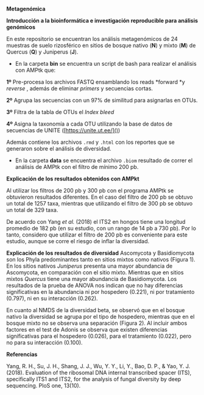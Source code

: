 **Metagenómica**

**Introducción a la bioinformática e investigación reproducible para análisis genómicos**

En este repositorio se encuentran los análisis metagenómicos de 24 muestras de suelo rizosférico en sitios de bosque nativo (**N**) y mixto (**M**) de Quercus (**Q**) y Juniperus (**J**).

- En la carpeta **bin** se encuentra un script de bash para realizar el análisis con AMPtk que:

**1º** Pre-procesa los archivos FASTQ ensamblando los reads *forward *y *reverse* , además de eliminar *primers* y secuencias cortas.

**2º** Agrupa las secuencias con un 97% de similitud para asignarlas en OTUs.

**3º** Filtra de la tabla de OTUs el *Index bleed*

**4º** Asigna la taxonomía a cada OTU utilizando la base de datos de secuencias de UNITE ([https://unite.ut.ee/]())
 
Además contiene los archivos `.rmd` y `.html` con los reportes que se generaron sobre el análisis de diversidad.

- En la carpeta **data** se encuentra el archivo `.biom` resultado de correr el análisis de AMPtk con el filtro de mínimo 200 pb. 


**Explicación de los resultados obtenidos con AMPkt**

Al utilizar los filtros de 200 pb y 300 pb con el programa AMPtk se obtuvieron resultados diferentes. En el caso del filtro de 200 pb se obtuvo un total de 1257 taxa, mientras que utilizando el filtro de 300 pb se obtuvo un total de 329 taxa. 

De acuerdo con Yang *et al.* (2018) el ITS2 en hongos tiene una longitud promedio de 182 pb (en su estudio, con un rango de 14 pb a 730 pb). Por lo tanto, considero que utilizar el filtro de 200 pb es conveniente para este estudio, aunque se corre el riesgo de inflar la diversidad.


**Explicación de los resultados de diversidad**
Ascomycota y Basidiomycota son los Phyla predominantes tanto en sitios mixtos como nativos (Figura 1). En los sitios nativos *Juniperus* presenta una mayor abundancia de Ascomycota, en comparación con el sitio mixto. Mientras que en sitios mixtos *Quercus* tiene una mayor abundancia de Basidiomycota. Los resultados de la prueba de ANOVA nos indican que no hay diferencias significativas en la abundancia ni por hospedero (0.221), ni por tratamiento (0.797), ni en su interacción (0.262).

En cuanto al NMDS de la diversidad beta, se observó que en el bosque nativo la diversidad se agrupa por el tipo de hospedero, mientras que en el bosque mixto no se observa una separación (Figura 2). Al incluir ambos factores en el test de Adonis se observa que existen diferencias significativas para el hospedero (0.026), para el tratamiento (0.022), pero no para su interacción (0.100).

**Referencias**

Yang, R. H., Su, J. H., Shang, J. J., Wu, Y. Y., Li, Y., Bao, D. P., & Yao, Y. J. (2018). Evaluation of the ribosomal DNA internal transcribed spacer (ITS), specifically ITS1 and ITS2, for the analysis of fungal diversity by deep sequencing. PloS one, 13(10).



